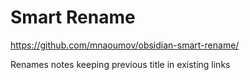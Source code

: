 # Smart Rename

https://github.com/mnaoumov/obsidian-smart-rename/

Renames notes keeping previous title in existing links
